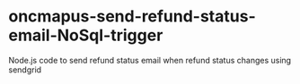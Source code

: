 # oncmapus-send-refund-status-email-NoSql-trigger
Node.js code to send refund status email when refund status changes using sendgrid
